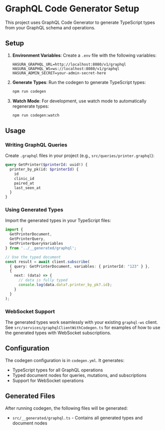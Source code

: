 # GraphQL Code Generator Setup

This project uses GraphQL Code Generator to generate TypeScript types from your GraphQL schema and operations.

## Setup

1. **Environment Variables**: Create a `.env` file with the following variables:
   ```
   HASURA_GRAPHQL_URL=http://localhost:8080/v1/graphql
   HASURA_GRAPHQL_WS=ws://localhost:8080/v1/graphql
   HASURA_ADMIN_SECRET=your-admin-secret-here
   ```

2. **Generate Types**: Run the codegen to generate TypeScript types:
   ```bash
   npm run codegen
   ```

3. **Watch Mode**: For development, use watch mode to automatically regenerate types:
   ```bash
   npm run codegen:watch
   ```

## Usage

### Writing GraphQL Queries

Create `.graphql` files in your project (e.g., `src/queries/printer.graphql`):

```graphql
query GetPrinter($printerId: uuid!) {
  printer_by_pk(id: $printerId) {
    id
    clinic_id
    paired_at
    last_seen_at
  }
}
```

### Using Generated Types

Import the generated types in your TypeScript files:

```typescript
import { 
  GetPrinterDocument, 
  GetPrinterQuery, 
  GetPrinterQueryVariables 
} from '../__generated/graphql';

// Use the typed document
const result = await client.subscribe(
  { query: GetPrinterDocument, variables: { printerId: "123" } },
  {
    next: (data) => {
      // data is fully typed
      console.log(data.data?.printer_by_pk?.id);
    }
  }
);
```

### WebSocket Support

The generated types work seamlessly with your existing `graphql-ws` client. See `src/services/graphqlClientWithCodegen.ts` for examples of how to use the generated types with WebSocket subscriptions.

## Configuration

The codegen configuration is in `codegen.yml`. It generates:
- TypeScript types for all GraphQL operations
- Typed document nodes for queries, mutations, and subscriptions
- Support for WebSocket operations

## Generated Files

After running codegen, the following files will be generated:
- `src/__generated/graphql.ts` - Contains all generated types and document nodes 